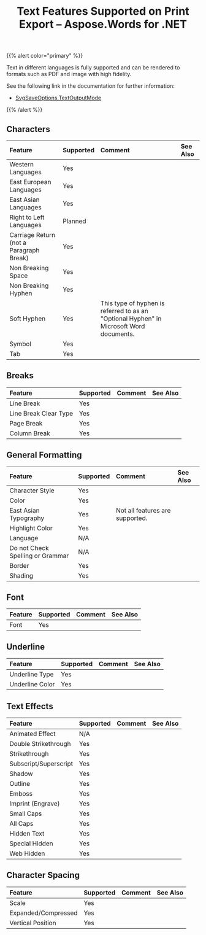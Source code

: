 ﻿---
title: Text Features Supported on Print Export – Aspose.Words for .NET
articleTitle: Text Features Supported on Print Export
linktitle: Text Features Supported on Print Export
description: "Aspose.Words for .NET allows you to work with text features supported when saving to printing device."
type: docs
weight: 120
url: /net/text-features-supported-on-print-export/
---

{{% alert color="primary" %}}

Text in different languages is fully supported and can be rendered to formats such as PDF and image with high fidelity.

See the following link in the documentation for further information:

- [SvgSaveOptions.TextOutputMode](https://apireference.aspose.com/words/net/aspose.words.saving/svgsaveoptions/properties/textoutputmode)

{{% /alert %}}

## Characters

|Feature|Supported|Comment|See Also|
| :- | :- | :- | :- |
|Western Languages |Yes | | |
|East European Languages |Yes | | |
|East Asian Languages |Yes | | |
|Right to Left Languages |Planned | | |
|Carriage Return (not a Paragraph Break) |Yes | | |
|Non Breaking Space |Yes | | |
|Non Breaking Hyphen |Yes | | |
|Soft Hyphen |Yes |This type of hyphen is referred to as an "Optional Hyphen" in Microsoft Word documents. | |
|Symbol |Yes | | |
|Tab |Yes | | |

## Breaks

|Feature|Supported|Comment|See Also|
| :- | :- | :- | :- |
|Line Break |Yes | | |
|Line Break Clear Type |Yes | | |
|Page Break |Yes | | |
|Column Break |Yes | | |

## General Formatting

|Feature|Supported|Comment|See Also|
| :- | :- | :- | :- |
|Character Style |Yes | | |
|Color |Yes | | |
|East Asian Typography |Yes |Not all features are supported. | |
|Highlight Color |Yes | | |
|Language |N/A | | |
|Do not Check Spelling or Grammar |N/A | | |
|Border |Yes | | |
|Shading |Yes | | |

## Font

|Feature|Supported|Comment|See Also|
| :- | :- | :- | :- |
|Font |Yes | | |

## Underline

|Feature|Supported|Comment|See Also|
| :- | :- | :- | :- |
|Underline Type |Yes | | |
|Underline Color |Yes | | |

## Text Effects

|Feature|Supported|Comment|See Also|
| :- | :- | :- | :- |
|Animated Effect |N/A | | |
|Double Strikethrough |Yes | | |
|Strikethrough |Yes | | |
|Subscript/Superscript |Yes | | |
|Shadow |Yes | | |
|Outline |Yes | | |
|Emboss |Yes | | |
|Imprint (Engrave) |Yes | | |
|Small Caps |Yes | | |
|All Caps |Yes | | |
|Hidden Text |Yes | | |
|Special Hidden |Yes | | |
|Web Hidden |Yes | | |

## Character Spacing

|Feature|Supported|Comment|See Also|
| :- | :- | :- | :- |
|Scale |Yes | | |
|Expanded/Compressed |Yes | | |
|Vertical Position |Yes | | |

